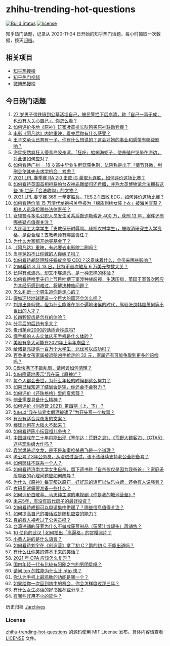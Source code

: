 # zhihu-trending-hot-questions

[![Build Status](https://github.com/justjavac/zhihu-trending-hot-questions/workflows/ci/badge.svg?branch=master)](https://github.com/justjavac/zhihu-trending-hot-questions/actions)
[![license](https://img.shields.io/github/license/justjavac/zhihu-trending-hot-questions)](https://github.com/justjavac/zhihu-trending-hot-questions/blob/master/LICENSE)

知乎热门话题，记录从 2020-11-24 日开始的知乎热门话题。每小时抓取一次数据，按天[归档](./archives)。

## 相关项目

- [知乎热搜榜](https://github.com/justjavac/zhihu-trending-top-search)
- [知乎热门视频](https://github.com/justjavac/zhihu-trending-hot-video)
- [微博热搜榜](https://github.com/justjavac/weibo-trending-hot-search)

## 今日热门话题

<!-- BEGIN -->
<!-- 最后更新时间 Sun Mar 14 2021 04:01:46 GMT+0800 (China Standard Time) -->
1. [27 岁男子带铁锹到公墓活埋自己，被民警拦下后崩溃，称「自己一事无成，也没有人关心自己」，你怎么看？](https://www.zhihu.com/question/448895485)
1. [如何评价多地《原神》玩家凌晨排长队购买原神联动套餐？](https://www.zhihu.com/question/449049692)
1. [电影《阿凡达》内地重映，看完后你有什么感受？](https://www.zhihu.com/question/448750149)
1. [王子文承认已育有一子，你有什么想说的？这会对她的事业和感情有哪些影响？](https://www.zhihu.com/question/449204610)
1. [海星突然疯狂入侵青岛胶州湾，「狂吃」蛤蜊海蛎子，使养殖户哭晕在海边，对此该如何应对？](https://www.zhihu.com/question/448899043)
1. [如何看待广州一 18 岁高中毕业生醉驾获免刑，法院称是出于「情节轻微，判刑会使其失去求学机会」考虑？](https://www.zhihu.com/question/448905232)
1. [2021 LPL 春季赛 RA 2:0 击败 iG 豪取九连胜，如何评价这场比赛？](https://www.zhihu.com/question/449133536)
1. [如何看待英国首相拒将帕台农神庙雕塑归还希腊，并称大英博物馆合法拥有这些 19 世纪「合法收购」的文物？](https://www.zhihu.com/question/449101017)
1. [2021 LPL 春季赛 369 一拳定胜负，TES 2:1 击败 EDG，如何评价这场比赛？](https://www.zhihu.com/question/449151395)
1. [如何看待价值 15 万清代龙袍报关申报为「棉质刺绣女装上衣」被海关查获？相关人员承担哪些法律责任？](https://www.zhihu.com/question/448701359)
1. [女辅警与多名公职人员发生关系后敲诈勒索近 400 万，获刑 13 年，案件还有哪些疑点值得关注？](https://www.zhihu.com/question/448965331)
1. [大连理工大学学生「支教保研时辱骂、歧视农村学生」，被取消研究生入学资格，是否合理？支教老师有哪些责任？](https://www.zhihu.com/question/449089292)
1. [为什么大家都开始买基金了？](https://www.zhihu.com/question/440302773)
1. [《阿凡达》重映，有必要去电影院二刷吗？](https://www.zhihu.com/question/448772019)
1. [当年爸妈不让你嫁的人你嫁了吗？](https://www.zhihu.com/question/443594106)
1. [如何看待胡晓明辞任蚂蚁金服 CEO？这意味着什么，会带来哪些影响？](https://www.zhihu.com/question/448999558)
1. [如何看待 3 月 13 日，比特币首次触及 6 万美元整数大关？](https://www.zhihu.com/question/449150635)
1. [长得有点漂亮，却又不够漂亮，是一种怎样的体验？](https://www.zhihu.com/question/64018902)
1. [如何看待哈里夫妇上节目吐槽王室涉种族歧视，生活压抑，英国王室首次回应为其经历感到难过，将解决种族问题？](https://www.zhihu.com/question/448584950)
1. [怎么判断一个男生追你是走心的？](https://www.zhihu.com/question/307685355)
1. [假如环绕地球建造一个巨大的圆环会怎么样？](https://www.zhihu.com/question/268311659)
1. [刘邦出身低微，但为什么能够在那个遍地诸侯的时代，驾驭张良韩信萧何等不世出的人才？](https://www.zhihu.com/question/326411244)
1. [长四颗智齿是怎样的体验？](https://www.zhihu.com/question/342153420)
1. [分手后的后劲有多大？](https://www.zhihu.com/question/440316118)
1. [贵州茅台2000的话适合抄底吗?](https://www.zhihu.com/question/445691261)
1. [懂手机的人去实体店买手机是什么体验？](https://www.zhihu.com/question/442650451)
1. [美股有多大可能在2021年上半年崩盘？](https://www.zhihu.com/question/447024407)
1. [给诸葛亮提供一百万个大学生，北伐可以成功吗？](https://www.zhihu.com/question/443277138)
1. [百香果女孩家属被退赔凶手抢走的 32 元，家属还有可能争取到更多的赔偿吗？](https://www.zhihu.com/question/449138131)
1. [C盘快满了不敢乱删，请问该如何清理？](https://www.zhihu.com/question/379384714)
1. [如何隐蔽地表示“我在玩《原神》”？](https://www.zhihu.com/question/448790948)
1. [每个人都会去世，为什么年轻的时候都这么努力？](https://www.zhihu.com/question/447050330)
1. [如果已经知道了结局会是输，你还会不会努力？](https://www.zhihu.com/question/448153256)
1. [如何评价《还珠格格》里的夏紫薇？](https://www.zhihu.com/question/288060468)
1. [创业需要具备什么精神？](https://www.zhihu.com/question/446491392)
1. [如何评价《创造营 2021》第四期（上、下）？](https://www.zhihu.com/question/448583489)
1. [如何以“我在仙界卖假酒被逮了”为开头写一个故事？](https://www.zhihu.com/question/445207724)
1. [有没有适合深夜发的文案？](https://www.zhihu.com/question/446298308)
1. [棒球为何在大陆火不起来？](https://www.zhihu.com/question/448302143)
1. [如何看待陈小纭容祖儿争执？](https://www.zhihu.com/question/448965863)
1. [中国游戏在二十年内能出现《塞尔达：荒野之息》、《荒野大镖客2》、《GTA5》这些现象级大作吗？](https://www.zhihu.com/question/448003342)
1. [袁崇焕杀毛文龙，是不是和秦桧杀岳飞是一个道理？](https://www.zhihu.com/question/447068216)
1. [老公考了3年公务员，从没进过面试，该不该继续支持老公全职备考？](https://www.zhihu.com/question/417796263)
1. [如何憋住不联系一个人？](https://www.zhihu.com/question/417595335)
1. [如何看待济南大学女生自杀，留下遗书称「自杀仅仅是因为我爸爸」？家庭矛盾导致的心理问题应如何疏导？](https://www.zhihu.com/question/448002553)
1. [为什么《原神》每天都送原石，好好玩的话可以快乐白嫖，还会有人说强氪？](https://www.zhihu.com/question/442373014)
1. [考研复试需要准备一些什么？](https://www.zhihu.com/question/266833640)
1. [如何评价白敬亭、马思纯主演的电视剧《你是我的城池营垒》?](https://www.zhihu.com/question/392104422)
1. [未来5年，有没有取代房子的最好投资？](https://www.zhihu.com/question/441692710)
1. [如何看待成都可以申请集中供暖了？哪些信息值得关注？](https://www.zhihu.com/question/449071960)
1. [如何提高自己的接话或是随机应变的能力？](https://www.zhihu.com/question/316725457)
1. [真的有人裸考过了公务员吗？](https://www.zhihu.com/question/276113114)
1. [台湾滞销的菠萝为什么不做成菠萝制品（菠萝汁或罐头）再销售？](https://www.zhihu.com/question/448567998)
1. [10 亿色的武汉 | 如何拍出「高逼格」的赏樱照片？](https://www.zhihu.com/question/448251854)
1. [小黄人讲的是什么语言？](https://www.zhihu.com/question/30830614)
1. [如何看待刘宇在《创造营》拿了初 C？鹅的初 C 不能出道吗？](https://www.zhihu.com/question/448764200)
1. [有什么让你笑的停不下来的笑话？](https://www.zhihu.com/question/341899771)
1. [2021 年 CPA 应该怎么复习？](https://www.zhihu.com/question/425225784)
1. [国内年轻一代有比较有阳刚之气的男明星吗？](https://www.zhihu.com/question/436821458)
1. [请问 tcp 的性能为什么比 http 快？](https://www.zhihu.com/question/314704554)
1. [你认为手机上最鸡肋的功能是哪一个？](https://www.zhihu.com/question/447620352)
1. [如果给你一次回到初中的机会，你会怎样度过那三年？](https://www.zhihu.com/question/448818087)
1. [有什么女生必读的好书推荐或分享？](https://www.zhihu.com/question/445997801)
1. [有哪些好用不火的软件？](https://www.zhihu.com/question/310110592)
<!-- END -->

历史归档 [./archives](./archives)

### License

[zhihu-trending-hot-questions](https://github.com/justjavac/zhihu-trending-hot-questions) 的源码使用 MIT License 发布。具体内容请查看 [LICENSE](./LICENSE) 文件。
